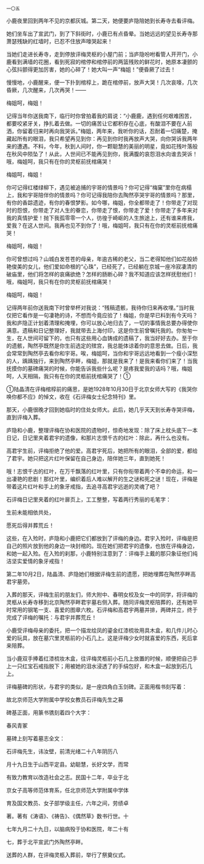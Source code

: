     一〇五 

   小鹿夜里回到两年不见的京都灰城。第二天，她便要庐隐陪她到长寿寺去看评梅。

   她们坐车出了宣武门，到了下斜街时，小鹿已有点昏晕。当她远远的望见长寿寺那萧瑟残缺的红墙时，已忍不住放声嚎哭起来！

   当她们走进长寿寺，走到停放评梅灵枢的小屋门前；当庐隐吩咐看管人开开门，小鹿看到满墙的花圈，看到死寂的棺停和棺停前的两篮残败的鲜花时，她原本凄颤的心弦抖颤得更加厉害，她的心碎了！她大叫一声“梅姐！”便昏厥了过去！

   慢慢地，小鹿醒来，便一下扑到棺椁上，跪在棺停前，放声大哭！几次哀嚎，几次昏厥，几次醒来，几次再哭！——

   梅姐呵，梅姐！

   记得当年你送我南下，临行时你曾拍着我的肩说：“小鹿鹿，遇到任何艰难困苦，都要咬紧牙关，挣扎着去做。一切的痛苦让它都积存在心底，有酸泪不要在人前洒，你留着归来时再向我哭诉。”梅姐，两年来，我听你的话，忍耐着一切痛楚，掩藏起所有的眼泪，我只希望再见到你：再见到你时我再放声大哭，向你哭诉我两年来的遭遇。不料，今年，秋到人间时，你一颗聪慧的美丽的明星，竟如花残叶落般在秋风中陨坠了！从此，人世间已不能再见到你，我满腹的哀怨泪水向谁去哭诉！哦，梅姐呵，我只有在你的灵枢前抚棺痛哭！

   梅姐呵，梅姐！

   你可记得红楼绿柳下，遇见被追捕的宇哥的情景吗？你可记得“梅窠”里你在病榻上，我和宇哥陪伴你的情景吗？你可记得我陪你去陶然亭哭宇哥的情景吗？那里，有你的香踪遗迹，有你的春恨梦影。如今哪，梅姐，你全都带走了！你带走了对现时的怨恨，你带走了对人生的眷恋，你带走了恨，你带走了爱！你带走了多年来对我的真情护爱！抛下我孤零零一个人，彷徨于崎岖的人生旅途上，还有谁来疼我，爱我？在这人世间。我再也见不到你了！哦，梅姐呵，我只有在你的灵枢前抚棺痛哭！

   梅姐呵，梅姐！

   你可曾想过吗？山城白发苍苍的母亲，年逾古稀的老父，当二老得知他们如花般娇艳俊美的女儿，他们爱如命根的“心珠”，已经死了，已经躺在京城一座冷寂凄清的破庙里，他们将怎样的哀痛欲绝？怎样的肠断心碎？我不知道应该怎样抚慰他们！哦，梅姐呵，我只有在你的灵枢前抚棺痛哭！

   梅姐呵，梅姐！

   记得两年前你送我南下时曾举杯对我说：“残稿遗骸，我待你归来再收埋。”当时我仅把它看作是一句凄艳的诗，不想而今竟应验了！梅姐，你是早已料到有今天吗？我和庐隐正计划着清理和掩埋，你可以放心地归去了，一切的事情我总要办得使你满意。遗稿和日记整理好，我就带去上海付印，这是你生前曾嘱托我的。你匆匆一生，在人世间可留下的，也只有这些用心血铸成的遗稿了，我当好好去办。至于你的遗骸，陶然亭既然是你生前选定的殡宫，我总能体谅着你的意思去做。日后，我会常常到陶然亭去看你和宇哥。唉，梅姐呵，当你和宇哥远远地看到一个瘦小深愁的人，踽踽独行，来到陶然亭畔，梅姐，那就是我来了！是我来看你们来了！当我抚摸你的墓碑痛哭的时候，你能告诉我些什么呢？是疼我爱我的话吗？哦，梅姐呵，人天相隔，我只有在你的灵柩前抚棺痛哭了！①

   ①陆晶清在评梅棺椁前的痛思，是她1928年10月30日于北京女师大写的《我哭你唤你都不应》的悼文，收在《石评梅女士纪念特刊》里。

   那天，小鹿很晚才回到她临时的住处女师大。此后，她几乎天天到长寿寺哭评梅，直到评梅入葬。

   庐隐和小鹿，整理评梅在协和医院的遗物时，惊奇地发现：除了床上枕头底下一本日记，日记里夹着君宇的遗像，和那片志恨千古的红叶：除此，再什么也没有。

   高君宇生前，评梅拒绝了他的爱。高君宇死后，她把所有的眼泪，全部的爱，都给了君宇。她只把这片红叶保留在自己身边，陪伴她三年，直到她死！

   哦！志恨千古的红叶，在万千飘落的红叶里，只有你衔带着两个不幸的命运，和一出凄艳的悲剧！那红叶里，编织着后人难以解开的生之谜和死之谜！现在，评梅是带着这片红叶和手上的象牙戒指，去追寻高君宇远逝的灵魂了吧？

   石评梅日记里夹着的红叶扉页上，工工整整，写着两行秀丽的毛笔字：

   生前未能相依共处，

   愿死后得并葬荒丘！

   这些，在入殓时，庐隐和小鹿把它们都放到了评梅的身边。君宇入殓时，评梅是把自己的照片放到他的身边一块封棺的。现在她们把君宇的遗像，也放在评梅身边，和她一起入殓。在入殓的刹那，小鹿特别注意到了：评梅手上戴的那只象征他们纯洁坚实爱情的象牙戒指！

   第二年10月2日，陆晶清、庐隐她们根据评梅生前的遗愿，把她埋葬在陶然亭畔高君宇墓旁。

   入葬的那天，评梅生前的朋友们，师大附中、春明女校及女一中的同学，将评梅的灵柩从长寿寺移到北京陶然亭畔君宇墓右侧入葬。随同评梅灵枢陪葬的，还有她平时常用的钢笔一支、喜爱的图章六枚。石评梅和高君宇两墓并排，两碑并立，终于完成了评梅的嘱托：与君宇并葬荒丘！

   小鹿受评梅母亲的委托，把一个描龙绘凤的鎏金红漆梳妆用具木盒，和几件儿时心爱的玩具，放在墓穴里灵柩前的小石几上。这是评梅少女时就喜爱的东西，死后拿来陪葬。

   当小鹿双手捧着红漆梳妆木盒，往评梅灵柩前小石几上放置的时候，顺便把自己手上一只红宝石戒指脱下；用被她的泪水浸透了的手绢包好，和木盒一起放到石几上。

   评梅墓碑的形状，与君宇的类似，是一座四角白玉剑碑。正面用楷书刻写着：

   故北京师范大学附属中学校女教员石评梅先生之募

   碑基正面，用篆书镌刻着四个大字：

   春风青冢

   墓碑上刻写着墓志全文：

   石评梅先生，讳汝壁，前清光绪二十八年阴历八

   月十九日生于山西平定县。幼聪慧，长好文学，而常

   有致力教育以改造社会之志。民国十二年，卒业于北

   京女子高等师范体育系，任北京师范大学附属中学体

   育及国文教员、女子部学级主任，六年之间，劳绩卓

   著。著有《涛语》、《祷告》、《偶然草》数书行世。十

   七年九月二十九日，以脑病殁于协和医院，年二十有

   七，葬于北平宣武门外陶然亭畔。

   送葬的人群，在评梅灵柩入葬前，举行了祭奠仪式。

